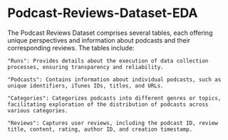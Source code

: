 # Podcast-Reviews-Dataset-EDA

The Podcast Reviews Dataset comprises several tables, each offering unique perspectives and information about podcasts and their corresponding reviews. The tables include:

    "Runs": Provides details about the execution of data collection processes, ensuring transparency and reliability.
    
    "Podcasts": Contains information about individual podcasts, such as unique identifiers, iTunes IDs, titles, and URLs.
    
    "Categories": Categorizes podcasts into different genres or topics, facilitating exploration of the distribution of podcasts across various categories.
    
    "Reviews": Captures user reviews, including the podcast ID, review title, content, rating, author ID, and creation timestamp.
